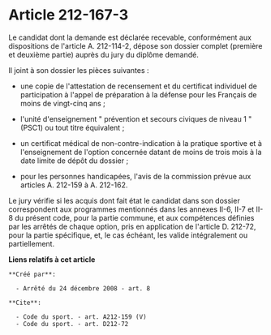 # Article 212-167-3

Le candidat dont la demande est déclarée recevable, conformément aux dispositions de l'article A. 212-114-2, dépose son
dossier complet (première et deuxième partie) auprès du jury du diplôme demandé. 

Il joint à son dossier les pièces suivantes :

- une copie de l'attestation de recensement et du certificat individuel de participation à l'appel de préparation à la
défense pour les Français de moins de vingt-cinq ans ;

- l'unité d'enseignement " prévention et secours civiques de niveau 1 " (PSC1) ou tout titre équivalent ;

- un certificat médical de non-contre-indication à la pratique sportive et à l'enseignement de l'option concernée datant de
moins de trois mois à la date limite de dépôt du dossier ;

- pour les personnes handicapées, l'avis de la commission prévue aux articles A. 212-159 à A. 212-162. 

Le jury vérifie si les acquis dont fait état le candidat dans son dossier correspondent aux programmes mentionnés dans les
annexes II-6, II-7 et II-8 du présent code, pour la partie commune, et aux compétences définies par les arrêtés de chaque
option, pris en application de l'article D. 212-72, pour la partie spécifique, et, le cas échéant, les valide intégralement
ou partiellement.

**Liens relatifs à cet article**

	**Créé par**:

	  - Arrêté du 24 décembre 2008 - art. 8

	**Cite**:

	  - Code du sport. - art. A212-159 (V)
	  - Code du sport. - art. D212-72
